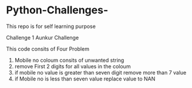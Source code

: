 # Python-Challenges-
This repo is for self learning purpose 

Challenge 1 Aunkur Challenge 

This code consits of Four Problem

1) Mobile no coloum consits of unwanted string
2) remove First 2 digits for all values in the coloum
3) if mobile no value is greater than seven digit remove more than 7 value
4) if Mobile no is less than seven value replace value to NAN

